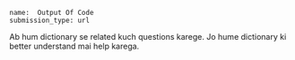 ```ngMeta
name:  Output Of Code
submission_type: url
```

Ab hum dictionary se related kuch questions karege. Jo hume dictionary ki better understand mai help karega.